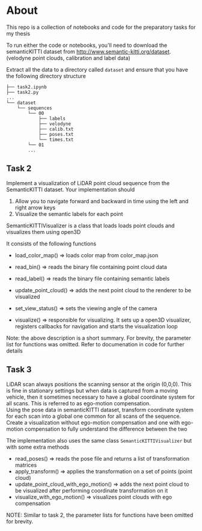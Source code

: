 # About
This repo is a collection of notebooks and code for the preparatory tasks for my thesis

To run either the code or notebooks, you'll need to download the semanticKITTI dataset from http://www.semantic-kitti.org/dataset. (velodyne point clouds, calibration and label data)

Extract all the data to a directory called `dataset` and ensure that you have the following directory structure

```
├── task2.ipynb
├── task2.py
...
└── dataset
    └── sequences
        └── 00
            ├── labels
            ├── velodyne
            ├── calib.txt
            ├── poses.txt
            └── times.txt
        └── 01
        ...
```

## Task 2
Implement a visualization of LiDAR point cloud sequence from the SemanticKITTI dataset. 
Your implementation should
1) Allow you to navigate forward and backward in time using the left and right arrow keys
2) Visualize the semantic labels for each point

SemanticKITTIVisualizer is a class that loads loads point clouds and visualizes them using open3D

It consists of the following functions
* load_color_map() => loads color map from color_map.json

* read_bin() =>  reads the binary file containing point cloud data

* read_label() => reads the binary file containing semantic labels

* update_point_cloud() => adds the next point cloud to the renderer to be visualized

* set_view_status() => sets the viewing angle of the camera 

* visualize() => responsible for visualizing. It sets up a open3D visualizer, registers callbacks for navigation and starts the visualization loop

Note: the above description is a short summary. For brevity, the parameter list for functions was omitted. Refer to documenation in code for further details


## Task 3
LiDAR scan always positions the scanning sensor at the origin (0,0,0). This is fine in stationary settings but when data is captured from a moving vehicle, then it sometimes necessary to have a global coordinate system for all scans. This is referred to as ego-motion compensation. <br>
Using the pose data in semanticKITTI dataset, transform coordinate system for each scan into a global one common for all scans of the sequence.<br>
 Create a visualization without ego-motion compensation and one with ego-motion compensation to fully understand the difference between the two


The implementation also uses the same class `SemanticKITTIVisualizer` but with some extra methods

* read_poses() => reads the pose file and returns a list of transformation matrices
* apply_transform() => applies the transformation on a set of points (point cloud)
* update_point_cloud_with_ego_motion() => adds the next point cloud to be visualized after performing coordinate transformation on it
* visualize_with_ego_motion() => visualizes point clouds with ego compensation

NOTE: Similar to task 2, the parameter lists for functions have been omitted for brevity. 
